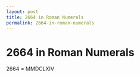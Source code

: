 ```yaml
---
layout: post
title: 2664 in Roman Numerals
permalink: 2664-in-roman-numerals
---
```


# 2664 in Roman Numerals

2664 = MMDCLXIV
